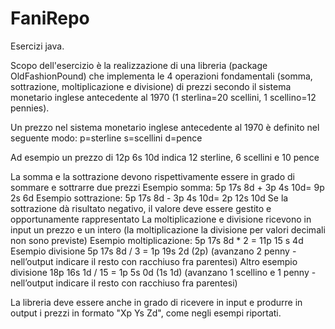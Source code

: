 # FaniRepo
Esercizi java.

Scopo dell'esercizio è la realizzazione di una libreria (package OldFashionPound) che implementa le 4 operazioni fondamentali (somma, sottrazione, moltiplicazione e divisione) di prezzi secondo il sistema monetario inglese antecedente al 1970 (1 sterlina=20 scellini, 1 scellino=12 pennies).

Un prezzo nel sistema monetario inglese antecedente al 1970 è definito nel seguente modo:
p=sterline
s=scellini
d=pence

Ad esempio un prezzo di  12p 6s 10d indica 12 sterline, 6 scellini e 10 pence

La somma e la sottrazione devono rispettivamente essere in grado di sommare e sottrarre due prezzi
Esempio somma: 5p 17s 8d + 3p 4s 10d= 9p 2s 6d
Esempio sottrazione: 5p 17s 8d - 3p 4s 10d= 2p 12s 10d
Se la sottrazione dà risultato negativo, il valore deve essere gestito e opportunamente rappresentato 
La moltiplicazione e divisione ricevono in input un prezzo e un intero (la moltiplicazione  la divisione per valori decimali non sono previste)
Esempio moltiplicazione: 5p 17s 8d * 2 = 11p 15 s 4d
Esempio divisione 5p 17s 8d / 3 = 1p 19s 2d (2p) (avanzano 2 penny - nell’output indicare il resto con racchiuso fra parentesi)
Altro esempio divisione 18p 16s 1d / 15 = 1p 5s 0d   (1s 1d) (avanzano 1 scellino e 1 penny - nell’output indicare il resto con racchiuso fra parentesi)

La libreria deve essere anche in grado di ricevere in input e produrre in output i prezzi in formato "Xp Ys Zd", come negli esempi riportati. 


